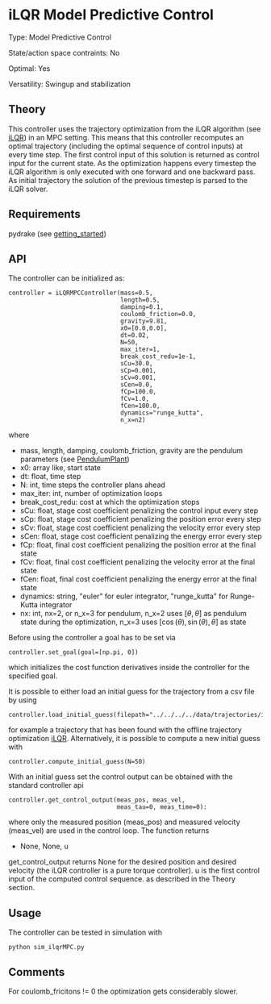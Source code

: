 #  iLQR Model Predictive Control #

Type: Model Predictive Control

State/action space contraints: No

Optimal: Yes

Versatility: Swingup and stabilization

## Theory #

This controller uses the trajectory optimization from the iLQR algorithm (see [iLQR](../../trajectory_optimization/iLQR/README.md)) in an MPC setting. This means that this controller recomputes an optimal trajectory (including the optimal sequence of control inputs) at every time step. The first control input of this solution is returned as control input for the current state. As the optimization happens every timestep the iLQR algorithm is only executed with one forward and one backward pass. As initial trajectory the solution of the previous timestep is parsed to the iLQR solver.

## Requirements #

pydrake (see [getting_started](../../../../docs/getting_started.md))

## API

The controller can be initialized as:

    controller = iLQRMPCController(mass=0.5,
                                   length=0.5,
                                   damping=0.1,
                                   coulomb_friction=0.0,
                                   gravity=9.81,
                                   x0=[0.0,0.0],
                                   dt=0.02,
                                   N=50,
                                   max_iter=1,
                                   break_cost_redu=1e-1,
                                   sCu=30.0,
                                   sCp=0.001,
                                   sCv=0.001,
                                   sCen=0.0,
                                   fCp=100.0,
                                   fCv=1.0,
                                   fCen=100.0,
                                   dynamics="runge_kutta",
                                   n_x=n2)

where

- mass, length, damping, coulomb_friction, gravity are the pendulum parameters (see [PendulumPlant](../../model/README.md))
- x0:   array like, start state
- dt:   float, time step
- N:    int, time steps the controller plans ahead
- max_iter: int, number of optimization loops
- break_cost_redu: cost at which the optimization stops
- sCu: float, stage cost coefficient penalizing the control input every step
- sCp: float, stage cost coefficient penalizing the position error every step
- sCv: float, stage cost coefficient penalizing the velocity error every step
- sCen: float, stage cost coefficient penalizing the energy error every step
- fCp: float, final cost coefficient penalizing the position error at the final state
- fCv: float, final cost coefficient penalizing the velocity error at the final state
- fCen: float, final cost coefficient penalizing the energy error at the final state
- dynamics: string, "euler" for euler integrator, "runge_kutta" for Runge-Kutta integrator
- nx: int, nx=2, or n_x=3 for pendulum, n_x=2 uses $`[\theta, \dot{\theta}]`$ as pendulum state during the optimization, n_x=3 uses $`[\cos(\theta), \sin(\theta), \dot{\theta}]`$ as state

Before using the controller a goal has to be set via

    controller.set_goal(goal=[np.pi, 0])

which initializes the cost function derivatives inside the controller for the specified goal.

It is possible to either load an initial guess for the trajectory from a csv file by using

    controller.load_initial_guess(filepath="../../../../data/trajectories/iLQR/trajectory.csv"

for example a trajectory that has been found with the offline trajectory optimization [iLQR](../../trajectory_optimization/iLQR/README.md).
Alternatively, it is possible to compute a new initial guess with

    controller.compute_initial_guess(N=50)

With an initial guess set the control output can be obtained with the standard controller api

    controller.get_control_output(meas_pos, meas_vel,
                                  meas_tau=0, meas_time=0):

where only the measured position (meas_pos) and measured velocity (meas_vel) are used in the control loop. The function returns

- None, None, u

get_control_output returns None for the desired position and desired velocity (the iLQR controller is a pure torque controller). u is the first control input of the computed control sequence. as described in the Theory section.

## Usage #

The controller can be tested in simulation with

    python sim_ilqrMPC.py

## Comments

For coulomb_fricitons != 0 the optimization gets considerably slower.
